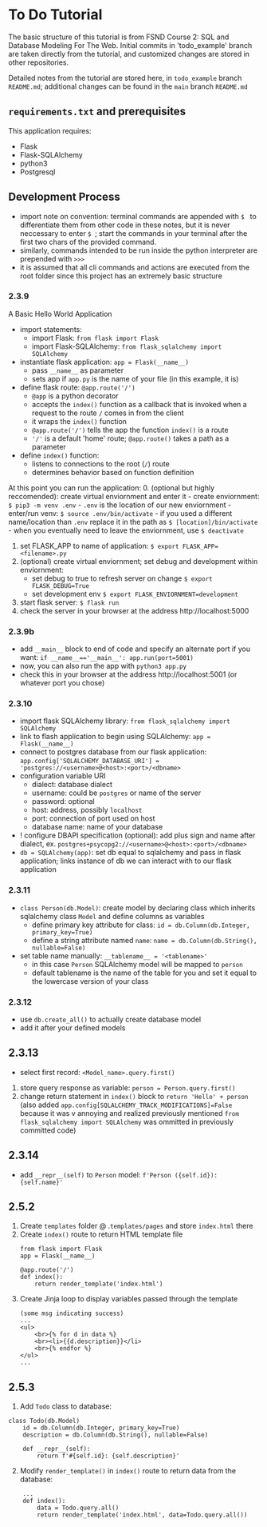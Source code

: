 # To Do Tutorial

The basic structure of this tutorial is from FSND Course 2: SQL and Database Modeling For The Web. Initial commits in 'todo_example' branch are taken directly from the tutorial, and customized changes are stored in other repositories. 

Detailed notes from the tutorial are stored here, in `todo_example` branch ` README.md`; additional changes can be found in the `main` branch `README.md` 

## `requirements.txt` and prerequisites
This application requires:
- Flask
- Flask-SQLAlchemy
- python3
- Postgresql

## Development Process
- import note on convention: terminal commands are appended with `$ ` to differentiate them from other code in these notes, but it is never neccessary to enter `$ `; start the commands in your terminal after the first two chars of the provided command. 
- similarly, commands intended to be run inside the python interpreter are prepended with `>>> `
- it is assumed that all cli commands and actions are executed from the root folder since this project has an extremely basic structure

### 2.3.9
A Basic Hello World Application
- import statements:
    - import Flask: `from flask import Flask`
    - import Flask-SQLAlchemy: `from flask_sqlalchemy import SQLAlchemy`
- instantiate flask application: `app = Flask(__name__)`
    - pass `__name__` as parameter
    - sets app if `app.py` is the name of your file (in this example, it is)
- define flask route: `@app.route('/')`
    - `@app` is a python decorator
    - accepts the `index()` function as a callback that is invoked when a request to the route `/` comes in from the client
    - it wraps the `index()` function
    - `@app.route('/')` tells the app the function `index()` is a route
    - `'/'` is a default 'home' route; `@app.route()` takes a path as a parameter
- define `index()` function:
    - listens to connections to the root (`/`) route
    - determines behavior based on function definition

At this point you can run the application:
0. (optional but highly reccomended): create virtual enviornment and enter it
    - create enviornment: `$ pip3 -m venv .env`
        - `.env` is the location of our new enviornment
    - enter/run venv: `$ source .env/bin/activate`
        - if you used a different name/location than `.env` replace it in the path as `$ [location]/bin/activate`
    - when you eventually need to leave the enviornment, use `$ deactivate`
1. set FLASK_APP to name of application: `$ export FLASK_APP=<filename>.py`
2. (optional) create virtual enviornment; set debug and development within enviornment:
    - set debug to true to refresh server on change `$ export FLASK_DEBUG=True`
    - set development env `$ export FLASK_ENVIORNMENT=development`
3. start flask server: `$ flask run`
4. check the server in your browser at the address http://localhost:5000

### 2.3.9b
- add `__main__` block to end of code and specify an alternate port if you want:
        ```
        if __name__=='__main__':
            app.run(port=5001)
        ```
- now, you can also run the app with `python3 app.py`
- check this in your browser at the address http://localhost:5001 (or whatever port you chose)

### 2.3.10
- import flask SQLAlchemy library: `from flask_sqlalchemy import SQLAlchemy`
- link to flash application to begin using SQLAlchemy: `app = Flask(__name__)`
- connect to postgres database from our flask application: `app.config['SQLALCHEMY_DATABASE_URI'] = 'postgres://<username>@<host>:<port>/<dbname>`
- configuration variable URI
    - dialect: database dialect
    - username: could be `postgres` or name of the server
    - password: optional
    - host: address, possibly `localhost`
    - port: connection of port used on host
    - database name: name of your database
- ! configure DBAPI specification (optional): add plus sign and name after dialect, ex. `postgres+psycopg2://<username>@<host>:<port>/<dbname>`
- `db = SQLAlchemy(app)`: set db equal to sqlalchemy and pass in flask application; links instance of db we can interact with to our flask application

### 2.3.11
- `class Person(db.Model)`: create model by declaring class which inherits sqlalchemy class `Model` and define columns as variables
    - define primary key attribute for class: `id = db.Column(db.Integer, primary_key=True)`
    - define a string attribute named `name`: `name = db.Column(db.String(), nullable=False)`
- set table name manually: `__tablename__ = '<tablename>'`
    - in this case `Person` SQLAlchemy model will be mapped to `person`
    - default tablename is the name of the table for you and set it equal to the lowercase version of your class

### 2.3.12
- use `db.create_all()` to actually create database model
- add it after your defined models

## 2.3.13
- select first record: `<Model_name>.query.first()`
1. store query response as variable: `person = Person.query.first()`
2. change return statement in `index()` block to `return 'Hello' + person`
(also added `app.config[SQLALCHEMY_TRACK_MODIFICATIONS]=False` because it was v annoying and realized previously mentioned `from flask_sqlalchemy import SQLAlchemy` was ommitted in previously committed code)

## 2.3.14
- add `__repr__(self)` to `Person` model: `f'Person ({self.id}): {self.name}'`

## 2.5.2
1. Create `templates` folder @ .`templates/pages` and store `index.html` there
2. Create `index()` route to return HTML template file
    ```
    from flask import Flask
    app = Flask(__name__)

    @app.route('/')
    def index():
        return render_template('index.html')
    ```
3. Create Jinja loop to display variables passed through the template
    ```
    (some msg indicating success)
    ...
    <ul>
        <br>{% for d in data %}
        <br><li>{{d.description}}</li>
        <br>{% endfor %}
    </ul>
    ...

## 2.5.3
1. Add `Todo` class to database:
```
class Todo(db.Model)
    id = db.Column(db.Integer, primary_key=True)
    description = db.Column(db.String(), nullable=False)

    def __repr__(self):
        return f'#{self.id}: {self.description}'
```
2. Modify `render_template()` in `index()` route to return data from the database:
```
    ...
    def index():
        data = Todo.query.all()
        return render_template('index.html', data=Todo.query.all())
``` 